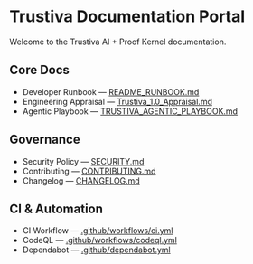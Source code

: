 # Trustiva Documentation Portal

Welcome to the Trustiva AI + Proof Kernel documentation.

## Core Docs

- Developer Runbook — [README_RUNBOOK.md](README_RUNBOOK.md)
- Engineering Appraisal — [Trustiva_1.0_Appraisal.md](Trustiva_1.0_Appraisal.md)
- Agentic Playbook — [TRUSTIVA_AGENTIC_PLAYBOOK.md](../TRUSTIVA_AGENTIC_PLAYBOOK.md)

## Governance

- Security Policy — [SECURITY.md](../SECURITY.md)
- Contributing — [CONTRIBUTING.md](../CONTRIBUTING.md)
- Changelog — [CHANGELOG.md](../CHANGELOG.md)

## CI & Automation

- CI Workflow — [.github/workflows/ci.yml](../.github/workflows/ci.yml)
- CodeQL — [.github/workflows/codeql.yml](../.github/workflows/codeql.yml)
- Dependabot — [.github/dependabot.yml](../.github/dependabot.yml)
